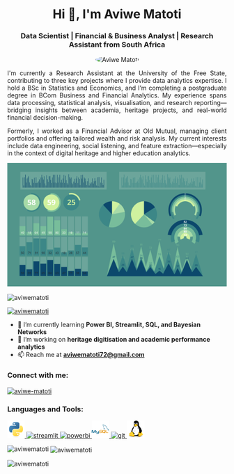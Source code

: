 <h1 align="center">Hi 👋, I'm Aviwe Matoti</h1>
<h3 align="center">Data Scientist | Financial & Business Analyst | Research Assistant from South Africa</h3>

<p align="center">
  <img src="C:\Users\matotia\Pictures\AV.png" alt="Aviwe Matoti" width="200" style="border-radius: 50%;" />
</p>

<p align="justify">
  I'm currently a Research Assistant at the University of the Free State, contributing to three key projects where I provide data analytics expertise. I hold a BSc in Statistics and Economics, and I’m completing a postgraduate degree in BCom Business and Financial Analytics. My experience spans data processing, statistical analysis, visualisation, and research reporting—bridging insights between academia, heritage projects, and real-world financial decision-making.
</p>

<p align="justify">
  Formerly, I worked as a Financial Advisor at Old Mutual, managing client portfolios and offering tailored wealth and risk analysis. My current interests include data engineering, social listening, and feature extraction—especially in the context of digital heritage and higher education analytics.
</p>

<p align="center">
  <img width="700" src="https://github.com/T3kan0/T3kan0/blob/main/9VPD.gif" alt="Material Bread logo">
</p> 

<p align="left">
  <img src="https://komarev.com/ghpvc/?username=aviwematoti&label=Profile%20views&color=0e75b6&style=flat" alt="aviwematoti" />
</p>

<p align="left">
  <a href="https://github.com/ryo-ma/github-profile-trophy">
    <img src="https://github-profile-trophy.vercel.app/?username=aviwematoti" alt="aviwematoti" />
  </a>
</p>

- 🌱 I’m currently learning **Power BI, Streamlit, SQL, and Bayesian Networks**  
- 🔭 I’m working on **heritage digitisation and academic performance analytics**  
- 📫 Reach me at **aviwematoti72@gmail.com**

<h3 align="left">Connect with me:</h3>
<p align="left">
  <a href="[https://linkedin.com/in/aviwe-matoti](https://www.linkedin.com/in/aviwe-matoti-2642ab19b/)" target="blank">
    <img align="center" src="https://raw.githubusercontent.com/rahuldkjain/github-profile-readme-generator/master/src/images/icons/Social/linked-in-alt.svg" alt="aviwe-matoti" height="30" width="40" />
  </a>
</p>

<h3 align="left">Languages and Tools:</h3>
<p align="left">
  <a href="https://www.python.org" target="_blank" rel="noreferrer">
    <img src="https://raw.githubusercontent.com/devicons/devicon/master/icons/python/python-original.svg" alt="python" width="40" height="40"/>
  </a>
  <a href="https://streamlit.io/" target="_blank" rel="noreferrer">
    <img src="https://streamlit.io/images/brand/streamlit-logo-primary-colormark-darktext.png" alt="streamlit" width="40" height="40"/>
  </a>
  <a href="https://powerbi.microsoft.com/" target="_blank" rel="noreferrer">
    <img src="https://cdn.worldvectorlogo.com/logos/power-bi.svg" alt="powerbi" width="40" height="40"/>
  </a>
  <a href="https://www.mysql.com/" target="_blank" rel="noreferrer">
    <img src="https://raw.githubusercontent.com/devicons/devicon/master/icons/mysql/mysql-original-wordmark.svg" alt="mysql" width="40" height="40"/>
  </a>
  <a href="https://git-scm.com/" target="_blank" rel="noreferrer">
    <img src="https://www.vectorlogo.zone/logos/git-scm/git-scm-icon.svg" alt="git" width="40" height="40"/>
  </a>
  <a href="https://www.linux.org/" target="_blank" rel="noreferrer">
    <img src="https://raw.githubusercontent.com/devicons/devicon/master/icons/linux/linux-original.svg" alt="linux" width="40" height="40"/>
  </a>
</p>

<p><img align="left" src="https://github-readme-stats.vercel.app/api/top-langs?username=aviwematoti&show_icons=true&locale=en&layout=compact" alt="aviwematoti" /></p>

<p>&nbsp;<img align="center" src="https://github-readme-stats.vercel.app/api?username=aviwematoti&show_icons=true&locale=en" alt="aviwematoti" /></p>

<p><img align="center" src="https://github-readme-streak-stats.herokuapp.com/?user=aviwematoti&" alt="aviwematoti" /></p>
